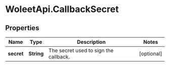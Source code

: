 # WoleetApi.CallbackSecret

## Properties
Name | Type | Description | Notes
------------ | ------------- | ------------- | -------------
**secret** | **String** | The secret used to sign the callback. | [optional] 


